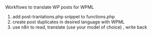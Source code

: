 Workflows to translate WP posts for WPML

1. add post-tranlations.php snippet to functions.php
2. create post duplicates in desired language with WPML
3. use n8n to read, translate (use your model of choice) , write back
